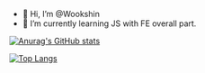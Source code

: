 - 👋 Hi, I’m @Wookshin
- 🌱 I’m currently learning JS with FE overall part. 

[![Anurag's GitHub stats](https://github-readme-stats.vercel.app/api?username=wookshin&theme=tokyonight)](https://github.com/wookshin/github-readme-stats)

[![Top Langs](https://github-readme-stats.vercel.app/api/top-langs/?username=anuraghazra&layout=compact&theme=tokyonight)](https://github.com/anuraghazra/github-readme-stats)
